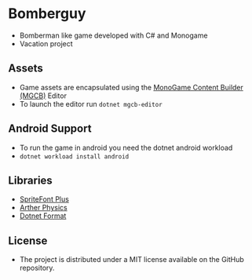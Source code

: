 # Bomberguy
 - Bomberman like game developed with C# and Monogame
 - Vacation project

## Assets
 - Game assets are encapsulated using the [MonoGame Content Builder (MGCB)](https://docs.monogame.net/articles/tools/mgcb_editor.html) Editor
 - To launch the editor run `dotnet mgcb-editor`

## Android Support
 - To run the game in android you need the dotnet android workload
 - `dotnet workload install android`

## Libraries
 - [SpriteFont Plus](https://github.com/rds1983/SpriteFontPlus)
 - [Arther Physics](https://github.com/tainicom/Aether.Physics2D)
 - [Dotnet Format](https://github.com/dotnet/format)

##  License 
 - The project is distributed under a MIT license available on the GitHub repository.